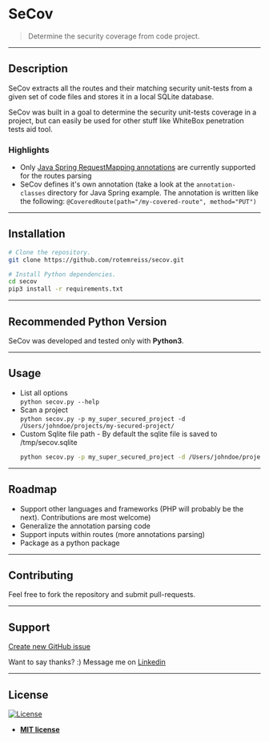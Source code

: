 # SeCov

> Determine the security coverage from code project.

---

## Description
SeCov extracts all the routes and their matching security unit-tests from a given set of code files
and stores it in a local SQLite database.

SeCov was built in a goal to determine the security unit-tests coverage in a project,
but can easily be used for other stuff like WhiteBox penetration tests aid tool.

### Highlights
- Only [Java Spring RequestMapping annotations][springdocumentation] are currently supported for the routes parsing
- SeCov defines it's own annotation (take a look at the `annotation-classes` directory for Java Spring example.
The annotation is written like the following:
`@CoveredRoute(path="/my-covered-route", method="PUT")`

---

## Installation

```bash
# Clone the repository.
git clone https://github.com/rotemreiss/secov.git

# Install Python dependencies.
cd secov
pip3 install -r requirements.txt
```

---

## Recommended Python Version
SeCov was developed and tested only with __Python3__.

---

## Usage

- List all options\
  ```python secov.py --help```
- Scan a project\
  ```python secov.py -p my_super_secured_project -d /Users/johndoe/projects/my-secured-project/```
- Custom Sqlite file path - By default the sqlite file is saved to /tmp/secov.sqlite
  ```bash
  python secov.py -p my_super_secured_project -d /Users/johndoe/projects/my-secured-project/
  ```
---
## Roadmap
- Support other languages and frameworks (PHP will probably be the next). Contributions are most welcome)
- Generalize the annotation parsing code
- Support inputs within routes (more annotations parsing)
- Package as a python package

---
## Contributing
Feel free to fork the repository and submit pull-requests.

---

## Support

[Create new GitHub issue][newissue]

Want to say thanks? :) Message me on <a href="https://www.linkedin.com/in/reissr" target="_blank">Linkedin</a>


---

## License

[![License](http://img.shields.io/:license-mit-blue.svg?style=flat-square)](http://badges.mit-license.org)

- **[MIT license](http://opensource.org/licenses/mit-license.php)**

<!-- Markdown helper -->
[springdocumentation]: https://docs.spring.io/spring/docs/current/javadoc-api/org/springframework/web/bind/annotation/RequestMapping.html
[newissue]: https://github.com/rotemreiss/secov/issues/new